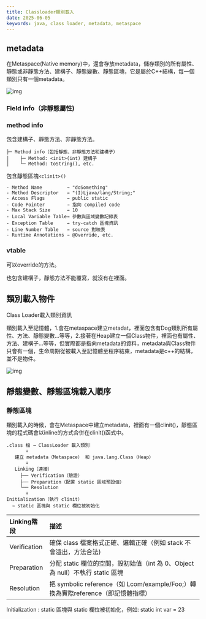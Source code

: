 ```yaml
---
title: Classloader類別載入
date: 2025-06-05
keywords: java, class loader, metadata, metaspace
---
```

## metadata
在Metaspace(Native memory)中，還會存放metadata，儲存類別的所有屬性、靜態或非靜態方法、建構子、靜態變數、靜態區塊，它是屬於C++結構，每一個類別只有一個metadata。

![img]({{site.imgurl}}/java/memory_model.png)

### Field info（非靜態屬性)
### method info
包含建構子、靜態方法、非靜態方法。
```
├─ Method info（包括靜態、非靜態方法和建構子）
│    ├─ Method: <init>(int) 建構子
│    └─ Method: toString(), etc. 
```

包含靜態區塊`<clinit>()`


```
- Method Name         → "doSomething" 
- Method Descriptor   → "(I)Ljava/lang/String;" 
- Access Flags        → public static 
- Code Pointer        → 指向 compiled code 
- Max Stack Size      → 10            
- Local Variable Table→ 參數與區域變數記錄表
- Exception Table     → try-catch 區塊資訊
- Line Number Table   → source 對映表
- Runtime Annotations → @Override, etc.
```


### vtable
可以override的方法。

也包含建構子，靜態方法不能覆寫，就沒有在裡面。


## 類別載入物件

Class Loader載入類別資訊

類別載入至記憶體，1.會在metaspace建立metadat，裡面包含有Dog類別所有屬性、方法、靜態變數…等等，2.接著在Heap建立一個Class物件，裡面也有屬性、方法、建構子…等等，但實際都是指向metadata的資料，metadata與Class物件只會有一個，生命周期從被載入至記憶體至程序結束，metadata是c++的結構，並不是物件。

![img]({{site.imgurl}}/java/obj_model1.png)

## 靜態變數、靜態區塊載入順序

### 靜態區塊
類別載入的時候，會在Metaspace中建立metadata，裡面有一個clinit()，靜態區塊的程式碼會以inline的方式合併在clinit()函式中。

```
.class 檔 → ClassLoader 載入類別
       ↓
   建立 metadata（Metaspace） 和 java.lang.Class（Heap）
       ↓
   Linking（連接）
     ├── Verification（驗證）
     ├── Preparation（配置 static 區域預設值）
     └── Resolution 
       ↓
Initialization（執行 clinit）
  → static 區塊與 static 欄位被初始化
```

|Linking階段|描述|
|:-----|:-------------|
|Verification|確保 class 檔案格式正確、邏輯正確（例如 stack 不會溢出，方法合法)|
|Preparation|分配 static 欄位的空間，設初始值（int 為 0、Object 為 null）不執行 static 區塊|
|Resolution| 把 symbolic reference（如 Lcom/example/Foo;）轉換為實際reference（即記憶體指標）|

Initialization : static 區塊與 static 欄位被初始化，例如: static int var = 23